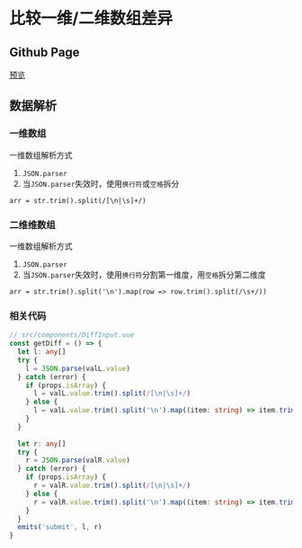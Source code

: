 # 比较一维/二维数组差异

## Github Page
[预览](https://gws0920.github.io/vicons/)
## 数据解析
### 一维数组
一维数组解析方式
1. `JSON.parser`
2. 当`JSON.parser`失效时，使用`换行符`或`空格`拆分
```
arr = str.trim().split(/[\n|\s]+/)
```

### 二维维数组
一维数组解析方式
1. `JSON.parser`
2. 当`JSON.parser`失效时，使用`换行符`分割第一维度，用`空格`拆分第二维度
```
arr = str.trim().split('\n').map(row => row.trim().split(/\s+/))
```
### 相关代码
``` ts
// src/components/DiffInput.vue
const getDiff = () => {
  let l: any[]
  try {
    l = JSON.parse(valL.value)
  } catch (error) {
    if (props.isArray) {
      l = valL.value.trim().split(/[\n|\s]+/)
    } else {
      l = valL.value.trim().split('\n').map((item: string) => item.trim().split(/\s+/))
    }
  }
  
  let r: any[]
  try {
    r = JSON.parse(valR.value)
  } catch (error) {
    if (props.isArray) {
      r = valR.value.trim().split(/[\n|\s]+/)
    } else {
      r = valR.value.trim().split('\n').map((item: string) => item.trim().split(/\s+/))
    }
  }
  emits('submit', l, r)
}
```